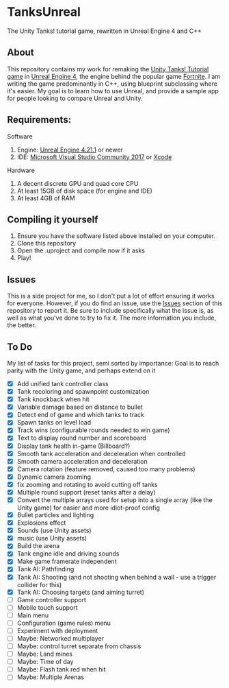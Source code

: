 # TanksUnreal
The Unity Tanks! tutorial game, rewritten in Unreal Engine 4 and C++

## About
This repository contains my work for remaking the [Unity Tanks! Tutorial game](https://unity3d.com/learn/tutorials/s/tanks-tutorial) in [Unreal Engine 4](https://www.unrealengine.com/), the engine behind the popular game [Fortnite](http://fortnite.com/). 
I am writing the game predominantly in C++, using blueprint subclassing where it's easier. My goal is to learn how to use Unreal, and provide a sample app for people looking to compare Unreal and Unity.

## Requirements:
Software
1. Engine: [Unreal Engine 4.21.1](https://www.unrealengine.com/en-US/eulacheck?state=https%3A%2F%2Fwww.unrealengine.com%2Fen-US%2Ffeed&studio=false) or newer
2. IDE: [Microsoft Visual Studio Community 2017](https://visualstudio.microsoft.com/) or [Xcode](https://developer.apple.com/xcode/) 

Hardware
1. A decent discrete GPU and quad core CPU
2. At least 15GB of disk space (for engine and IDE)
3. At least 4GB of RAM

## Compiling it yourself
1. Ensure you have the software listed above installed on your computer.
2. Clone this repository
3. Open the .uproject and compile now if it asks
5. Play! 

## Issues
This is a side project for me, so I don't put a lot of effort ensuring it works for everyone. However, if you do find an issue, use the [Issues](https://github.com/Ravbug/TanksUE4/issues) section of this repository to report it. Be sure to include specifically what the issue is, as well as what you've done to try to fix it. The more information you include, the better. 


## To Do
My list of tasks for this project, semi sorted by importance:
Goal is to reach parity with the Unity game, and perhaps extend on it
- [x] Add unified tank controller class
- [x] Tank recoloring and spawnpoint customization
- [x] Tank knockback when hit
- [x] Variable damage based on distance to bullet
- [x] Detect end of game and which tanks to track
- [x] Spawn tanks on level load
- [x] Track wins (configurable rounds needed to win game)
- [x] Text to display round number and scoreboard
- [x] Display tank health in-game (Billboard?)
- [x] Smooth tank acceleration and deceleration when controlled
- [x] Smooth camera acceleration and deceleration 
- [x] Camera rotation (feature removed, caused too many problems)
- [x] Dynamic camera zooming
- [x] fix zooming and rotating to avoid cutting off tanks
- [x] Multiple round support (reset tanks after a delay)
- [x] Convert the multiple arrays used for setup into a single array (like the Unity game) for easier and more idiot-proof config
- [x] Bullet particles and lighting
- [x] Explosions effect
- [x] Sounds (use Unity assets)
- [x] music (use Unity assets)
- [x] Build the arena
- [x] Tank engine idle and driving sounds
- [x] Make game framerate independent
- [x] Tank AI: Pathfinding
- [x] Tank AI: Shooting (and not shooting when behind a wall - use a trigger collider for this)
- [x] Tank AI: Choosing targets (and aiming turret)
- [ ] Game controller support
- [ ] Mobile touch support
- [ ] Main menu
- [ ] Configuration (game rules) menu 
- [ ] Experiment with deployment
- [ ] Maybe: Networked multiplayer
- [ ] Maybe: control turret separate from chassis
- [ ] Maybe: Land mines
- [ ] Maybe: Time of day
- [ ] Maybe: Flash tank red when hit
- [ ] Maybe: Multiple Arenas
